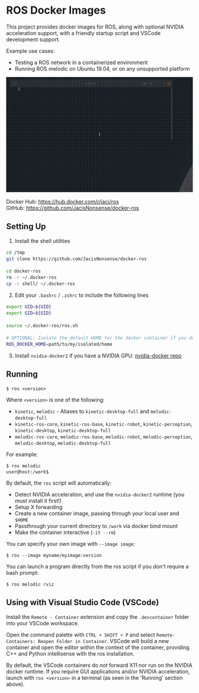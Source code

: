 ROS Docker Images
=====

This project provides docker images for ROS, along with optional NVIDIA acceleration support, with a friendly startup script and VSCode development support.

Example use cases:
  - Testing a ROS network in a containerized environment
  - Running ROS melodic on Ubuntu 19.04, or on any unsupported platform

![](rviz.gif)

Docker Hub: https://hub.docker.com/r/jaci/ros  
GitHub: https://github.com/JacisNonsense/docker-ros

## Setting Up
1. Install the shell utilities
```bash
cd /tmp
git clone https://github.com/JacisNonsense/docker-ros

cd docker-ros
rm -r ~/.docker-ros
cp -r shell/ ~/.docker-ros
```

2. Edit your `.bashrc` / `.zshrc` to include the following lines
```bash
export UID=${UID}
export GID=${GID}

source ~/.docker-ros/ros.sh

# OPTIONAL: Isolate the default HOME for the docker container if you don't want to passthrough your own.
ROS_DOCKER_HOME=path/to/my/isolated/home
```

3. Install `nvidia-docker2` if you have a NVIDIA GPU: [nvidia-docker repo](https://github.com/NVIDIA/nvidia-docker)

## Running

```
$ ros <version>
```
Where `<version>` is one of the following:
  - `kinetic`, `melodic` - Aliases to `kinetic-desktop-full` and `melodic-desktop-full`
  - `kinetic-ros-core`, `kinetic-ros-base`, `kinetic-robot`, `kinetic-perception`, `kinetic-desktop`, `kinetic-desktop-full`
  - `melodic-ros-core`, `melodic-ros-base`, `melodic-robot`, `melodic-perception`, `melodic-desktop`, `melodic-desktop-full`

For example:
```
$ ros melodic
user@host:/work$ 
```

By default, the `ros` script will automatically:
  - Detect NVIDIA acceleration, and use the `nvidia-docker2` runtime (you must install it first!)
  - Setup X forwarding
  - Create a new container image, passing through your local user and `$HOME`
  - Passthrough your current directory to `/work` via docker bind mount
  - Make the container interactive (`-it --rm`)

You can specify your own image with `--image image`:
```
$ ros --image myname/myimage:version
```

You can launch a program directly from the ros script if you don't require a bash prompt:
```
$ ros melodic rviz
```

## Using with Visual Studio Code (VSCode)
Install the `Remote - Container` extension and copy the `.devcontainer` folder into your VSCode workspace.

Open the command palette with `CTRL + SHIFT + P` and select `Remote-Containers: Reopen Folder in Container`. VSCode will build a new container and open the editor within the context of the container, providing C++ and Python intellisense with the ros installation.

By default, the VSCode containers do _not_ forward X11 nor run on the NVIDIA docker runtime. If you require GUI applications and/or NVIDIA acceleration, launch with `ros <version>` in a terminal (as seen in the 'Running' section above).
